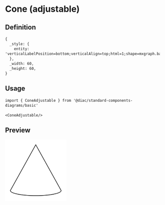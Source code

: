 # Cone (adjustable)

## Definition

```
{
  _style: { 
    entity: 'verticalLabelPosition=bottom;verticalAlign=top;html=1;shape=mxgraph.basic.cone2;dx=0.5;dy=0.9;',
  },
  _width: 60,
  _height: 60,
}
```

## Usage

```
import { ConeAdjustable } from '@diac/standard-components-diagrams/basic'

<ConeAdjustable/>
```

## Preview

<img src="./cone-adjustable.png" width="200"/>
